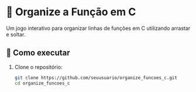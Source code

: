 # 🧩 Organize a Função em C

Um jogo interativo para organizar linhas de funções em C utilizando arrastar e soltar.

## 🚀 Como executar

1. Clone o repositório:
   ```bash
   git clone https://github.com/seuusuario/organize_funcoes_c.git
   cd organize_funcoes_c
